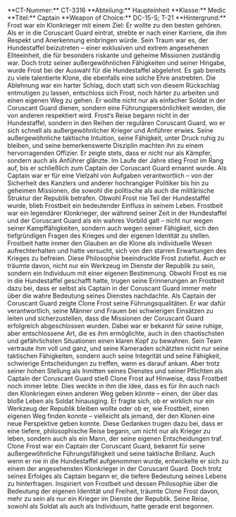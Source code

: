 <p>**CT-Nummer:** CT-3316 **Abteilung:** Haupteinheit **Klasse:** Medic **Titel:** Captain **Weapon of Choice:** DC-15-S; T-21 **Hintergrund:** Frost war ein Klonkrieger mit einem Ziel: Er wollte zu den besten geh&ouml;ren. Als er in die Coruscant Guard eintrat, strebte er nach einer Karriere, die ihm Respekt und Anerkennung einbringen w&uuml;rde. Sein Traum war es, der Hundestaffel beizutreten &ndash; einer exklusiven und extrem angesehenen Eliteeinheit, die f&uuml;r besonders riskante und geheime Missionen zust&auml;ndig war. Doch trotz seiner au&szlig;ergew&ouml;hnlichen F&auml;higkeiten und seiner Hingabe, wurde Frost bei der Auswahl f&uuml;r die Hundestaffel abgelehnt. Es gab bereits zu viele talentierte Klone, die ebenfalls eine solche Ehre anstrebten. Die Ablehnung war ein harter Schlag, doch statt sich von diesem R&uuml;ckschlag entmutigen zu lassen, entschloss sich Frost, noch h&auml;rter zu arbeiten und einen eigenen Weg zu gehen. Er wollte nicht nur als einfacher Soldat in der Coruscant Guard dienen, sondern eine F&uuml;hrungspers&ouml;nlichkeit werden, die von anderen respektiert wird. Frost&lsquo;s Reise begann nicht in der Hundestaffel, sondern in den Reihen der regul&auml;ren Coruscant Guard, wo er sich schnell als au&szlig;ergew&ouml;hnlicher Krieger und Anf&uuml;hrer erwies. Seine au&szlig;ergew&ouml;hnliche taktische Intuition, seine F&auml;higkeit, unter Druck ruhig zu bleiben, und seine bemerkenswerte Disziplin machten ihn zu einem hervorragenden Offizier. Er zeigte stets, dass er nicht nur als K&auml;mpfer, sondern auch als Anf&uuml;hrer gl&auml;nzte. Im Laufe der Jahre stieg Frost im Rang auf, bis er schlie&szlig;lich zum Captain der Coruscant Guard ernannt wurde. Als Captain war er f&uuml;r eine Vielzahl von Aufgaben verantwortlich &ndash; von der Sicherheit des Kanzlers und anderer hochrangiger Politiker bis hin zu geheimen Missionen, die sowohl die politische als auch die milit&auml;rische Struktur der Republik betrafen. Obwohl Frost nie Teil der Hundestaffel wurde, blieb Frostbeit ein bedeutender Einfluss in seinem Leben. Frostbeit war ein legend&auml;rer Klonkrieger, der w&auml;hrend seiner Zeit in der Hundestaffel und der Coruscant Guard als ein wahres Vorbild galt &ndash; nicht nur wegen seiner Kampff&auml;higkeiten, sondern auch wegen seiner F&auml;higkeit, sich den tiefgr&uuml;ndigen Fragen des Krieges und der eigenen Identit&auml;t zu stellen. Frostbeit hatte immer den Glauben an die Klone als individuelle Wesen aufrechterhalten und hatte versucht, sich von den starren Erwartungen des Krieges zu befreien. Diese Philosophie beeindruckte Frost zutiefst. Auch er tr&auml;umte davon, nicht nur ein Werkzeug im Dienste der Republik zu sein, sondern ein Individuum mit einer eigenen Bestimmung. Obwohl Frost es nie in die Hundestaffel geschafft hatte, trugen seine Erinnerungen an Frostbeit dazu bei, dass er selbst als Captain in der Coruscant Guard immer mehr &uuml;ber die wahre Bedeutung seines Dienstes nachdachte. Als Captain der Coruscant Guard zeigte Clone Frost seine F&uuml;hrungsqualit&auml;ten. Er war daf&uuml;r verantwortlich, seine M&auml;nner und Frauen bei schwierigen Eins&auml;tzen zu leiten und sicherzustellen, dass die Missionen der Coruscant Guard erfolgreich abgeschlossen wurden. Dabei war er bekannt f&uuml;r seine ruhige, aber entschlossene Art, die es ihm erm&ouml;glichte, auch in den chaotischsten und gef&auml;hrlichsten Situationen einen klaren Kopf zu bewahren. Sein Team vertraute ihm voll und ganz, und seine Kameraden sch&auml;tzten nicht nur seine taktischen F&auml;higkeiten, sondern auch seine Integrit&auml;t und seine F&auml;higkeit, schwierige Entscheidungen zu treffen, wenn es darauf ankam. Aber trotz seiner hohen Stellung als Inmitten seines Dienstes und seiner Pflichten als Captain der Coruscant Guard stie&szlig; Clone Frost auf Hinweise, dass Frostbeit noch immer lebte. Dies weckte in ihm die Idee, dass es f&uuml;r ihn auch nach den Klonkriegen einen anderen Weg geben k&ouml;nnte &ndash; einen, der &uuml;ber das blo&szlig;e Leben als Soldat hinausging. Er fragte sich, ob er wirklich nur ein Werkzeug der Republik bleiben wollte oder ob er, wie Frostbeit, einen eigenen Weg finden konnte &ndash; vielleicht als jemand, der den Klonen eine neue Perspektive geben konnte. Diese Gedanken trugen dazu bei, dass er eine tiefere, philosophische Reise begann, um nicht nur als Krieger zu leben, sondern auch als ein Mann, der seine eigenen Entscheidungen traf. Clone Frost war ein Captain der Coruscant Guard, bekannt f&uuml;r seine au&szlig;ergew&ouml;hnliche F&uuml;hrungsf&auml;higkeit und seine taktische Brillanz. Auch wenn er nie in die Hundestaffel aufgenommen wurde, entwickelte er sich zu einem der angesehensten Klonkrieger in der Coruscant Guard. Doch trotz seines Erfolges als Captain begann er, die tiefere Bedeutung seines Lebens zu hinterfragen. Inspiriert von Frostbeit und dessen Philosophie &uuml;ber die Bedeutung der eigenen Identit&auml;t und Freiheit, tr&auml;umte Clone Frost davon, mehr zu sein als nur ein Krieger im Dienste der Republik. Seine Reise, sowohl als Soldat als auch als Individuum, hatte gerade erst begonnen.</p>